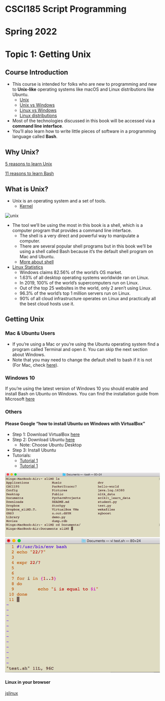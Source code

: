 # CSCI185 Script Programming
# Spring 2022
# Topic 1: Getting Unix
## Course Introduction
+ This course is intended for folks who are new to programming and new to **Unix-like** operating systems like macOS and Linux distributions like Ubuntu.
  - [Unix](https://en.wikipedia.org/wiki/Unix)
  - [Unix vs Windows](https://www.geeksforgeeks.org/difference-between-unix-and-windows-operating-system/)
  - [Linux vs Windows](https://www.guru99.com/linux-differences.html)
  - [Linux distributions](https://en.wikipedia.org/wiki/List_of_Linux_distributions)
+ Most of the technologies discussed in this book will be accessed via a **command line interface**.
+ You’ll also learn how to write little pieces of software in a programming language called **Bash**.
## Why Unix?
[5 reasons to learn Unix](https://www.edureka.co/blog/top-reasons-to-learn-unix-shell-scripting/)

[11 reasons to learn Bash](https://www.dataquest.io/blog/why-learn-the-command-line/)
## What is Unix?
+ Unix is an operating system and a set of tools.
  - [Kernel](https://en.wikipedia.org/wiki/Kernel_(operating_system))

![unix](https://kuldeepsarena.files.wordpress.com/2019/01/os_architecture.png?w=656)

+ The tool we’ll be using the most in this book is a shell, which is a computer program that provides a command line interface.
  - The shell is a very direct and powerful way to manipulate a computer.
  - There are several popular shell programs but in this book we’ll be using a shell called Bash because it’s the default shell program on Mac and Ubuntu.
  - [More about shell](https://eshop.macsales.com/blog/56921-moving-from-bash-to-zsh-terminal-changes-in-macos-catalina/)
+ [Linux Statistics](https://hostingtribunal.com/blog/linux-statistics/#gref)
  - Windows claims 82.56% of the world’s OS market.
  - 1.63% of all desktop operating systems worldwide ran on Linux.
  - In 2019, 100% of the world’s supercomputers run on Linux.
  - Out of the top 25 websites in the world, only 2 aren’t using Linux.
  - 96.3% of the world’s top 1 million servers run on Linux.
  - 90% of all cloud infrastructure operates on Linux and practically all the best cloud hosts use it.
## Getting Unix
### Mac & Ubuntu Users
+ If you’re using a Mac or you’re using the Ubuntu operating system find a program called Terminal and open it. You can skip the next section about Windows.
+ Note that you may need to change the default shell to bash if it is not (For Mac, check [here](https://www.howtogeek.com/444596/how-to-change-the-default-shell-to-bash-in-macos-catalina/)).
### Windows 10
If you’re using the latest version of Windows 10 you should enable and install Bash on Ubuntu on Windows. You can find the installation guide from Microsoft [here](https://docs.microsoft.com/en-us/windows/wsl/install-win10?redirectedfrom=MSDN)
### Others
#### Please Google “how to install Ubuntu on Windows with VirtualBox” 
+ Step 1: Download VirtualBox [here](https://www.virtualbox.org/)
+ Step 2: Download Ubuntu [here](https://ubuntu.com/#download)
  - Note: Choose Ubuntu Desktop
+ Step 3: Install Ubuntu 
+ Tutorials:
  - [Tutorial 1](https://www.youtube.com/watch?v=QbmRXJJKsvs)
  - [Tutorial 1](https://www.youtube.com/watch?v=BkXit-KHVsE)


![](../Resources/bs1.png)
![](../Resources/bs2.png)

#### Linux in your browser
[jslinux](https://bellard.org/jslinux/)
